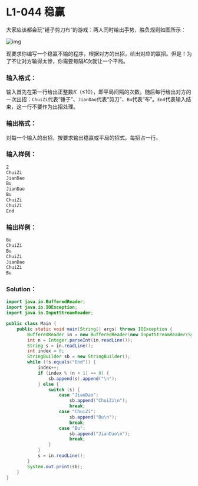 # L1-044 稳赢

大家应该都会玩“锤子剪刀布”的游戏：两人同时给出手势，胜负规则如图所示：

![img](https://images.ptausercontent.com/367)

现要求你编写一个稳赢不输的程序，根据对方的出招，给出对应的赢招。但是！为了不让对方输得太惨，你需要每隔*K*次就让一个平局。

### 输入格式：

输入首先在第一行给出正整数*K*（≤10），即平局间隔的次数。随后每行给出对方的一次出招：`ChuiZi`代表“锤子”、`JianDao`代表“剪刀”、`Bu`代表“布”。`End`代表输入结束，这一行不要作为出招处理。

### 输出格式：

对每一个输入的出招，按要求输出稳赢或平局的招式。每招占一行。

### 输入样例：

```tex
2
ChuiZi
JianDao
Bu
JianDao
Bu
ChuiZi
ChuiZi
End
```

### 输出样例：

```tex
Bu
ChuiZi
Bu
ChuiZi
JianDao
ChuiZi
Bu
```

### Solution：

```java
import java.io.BufferedReader;
import java.io.IOException;
import java.io.InputStreamReader;

public class Main {
    public static void main(String[] args) throws IOException {
        BufferedReader in = new BufferedReader(new InputStreamReader(System.in));
        int n = Integer.parseInt(in.readLine());
        String s = in.readLine();
        int index = 0;
        StringBuilder sb = new StringBuilder();
        while (!s.equals("End")) {
            index++;
            if (index % (n + 1) == 0) {
                sb.append(s).append("\n");
            } else {
                switch (s) {
                    case "JianDao":
                        sb.append("ChuiZi\n");
                        break;
                    case "ChuiZi":
                        sb.append("Bu\n");
                        break;
                    case "Bu":
                        sb.append("JianDao\n");
                        break;
                }
            }
            s = in.readLine();
        }
        System.out.print(sb);
    }
}
```
